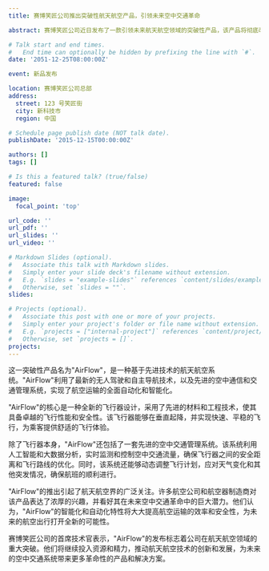 ```yaml
---
title: 赛博笑匠公司推出突破性航天航空产品，引领未来空中交通革命

abstract: 赛博笑匠公司近日发布了一款引领未来航天航空领域的突破性产品，该产品将彻底改变空中交通的方式，实现更高效、更智能的航空运输系统。

# Talk start and end times.
#   End time can optionally be hidden by prefixing the line with `#`.
date: '2051-12-25T08:00:00Z'

event: 新品发布

location: 赛博笑匠公司总部
address:
  street: 123 号笑匠街
  city: 新科技市
  region: 中国

# Schedule page publish date (NOT talk date).
publishDate: '2015-12-15T00:00:00Z'

authors: []
tags: []

# Is this a featured talk? (true/false)
featured: false

image:
  focal_point: 'top'

url_code: ''
url_pdf: ''
url_slides: ''
url_video: ''

# Markdown Slides (optional).
#   Associate this talk with Markdown slides.
#   Simply enter your slide deck's filename without extension.
#   E.g. `slides = "example-slides"` references `content/slides/example-slides.md`.
#   Otherwise, set `slides = ""`.
slides:

# Projects (optional).
#   Associate this post with one or more of your projects.
#   Simply enter your project's folder or file name without extension.
#   E.g. `projects = ["internal-project"]` references `content/project/deep-learning/index.md`.
#   Otherwise, set `projects = []`.
projects:
---
```


这一突破性产品名为"AirFlow"，是一种基于先进技术的航天航空系统。"AirFlow"利用了最新的无人驾驶和自主导航技术，以及先进的空中通信和交通管理系统，实现了航空运输的全面自动化和智能化。

"AirFlow"的核心是一种全新的飞行器设计，采用了先进的材料和工程技术，使其具备卓越的飞行性能和安全性。该飞行器能够在垂直起降，并实现快速、平稳的飞行，为乘客提供舒适的飞行体验。

除了飞行器本身，"AirFlow"还包括了一套先进的空中交通管理系统。该系统利用人工智能和大数据分析，实时监测和控制空中交通流量，确保飞行器之间的安全距离和飞行路线的优化。同时，该系统还能够动态调整飞行计划，应对天气变化和其他突发情况，确保航班的顺利进行。

"AirFlow"的推出引起了航天航空界的广泛关注。许多航空公司和航空器制造商对该产品表达了浓厚的兴趣，并看好其在未来空中交通革命中的巨大潜力。他们认为，"AirFlow"的智能化和自动化特性将大大提高航空运输的效率和安全性，为未来的航空出行打开全新的可能性。

赛博笑匠公司的首席技术官表示，"AirFlow"的发布标志着公司在航天航空领域的重大突破。他们将继续投入资源和精力，推动航天航空技术的创新和发展，为未来的空中交通系统带来更多革命性的产品和解决方案。

